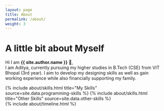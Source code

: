```yaml
---
layout: page
title: About
permalink: /about/
weight: 3
---
```


# **A little bit about Myself**

Hi I am **{{ site.author.name }}** :wave:,<br>
I am Aditya, currently pursuing my higher studies in B.Tech (CSE) from VIT Bhopal (3rd year). I aim to develop my designing skills as well as gain working experience while also financially supporting my family. 

<div class="row">
{% include about/skills.html title="My Skills" source=site.data.programming-skills %}
{% include about/skills.html title="Other Skills" source=site.data.other-skills %}
</div>

<div class="row">
{% include about/timeline.html %}
</div>
